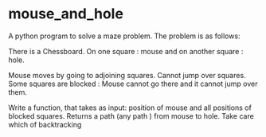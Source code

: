 # mouse_and_hole

A python program to solve a maze problem.
The problem is as follows:

There is a Chessboard.
On one square : mouse and on another square : hole.

Mouse moves by going to adjoining squares. Cannot jump over squares.
Some squares are blocked : Mouse cannot go there and it cannot jump over them.

Write a function, that takes as input: position of mouse and all positions of blocked squares.
Returns a path (any path ) from mouse to hole.
Take care which of backtracking


